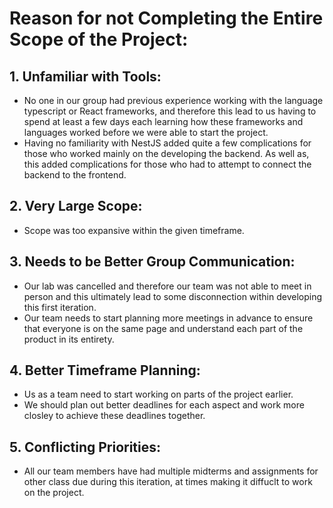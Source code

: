 # Reason for not Completing the Entire Scope of the Project: 

## 1. Unfamiliar with Tools:

  - No one in our group had previous experience working with the language typescript or React frameworks, and therefore this lead to us having to spend at least a few days each learning how these frameworks and languages worked before we were able to start the project.
  - Having no familiarity with NestJS added quite a few complications for those who worked mainly on the developing the backend. As well as, this added complications for those who had to attempt to connect the backend to the frontend.

## 2. Very Large Scope:

  - Scope was too expansive within the given timeframe.

## 3. Needs to be Better Group Communication:

  - Our lab was cancelled and therefore our team was not able to meet in person and this ultimately lead to some disconnection within developing this first iteration.
  - Our team needs to start planning more meetings in advance to ensure that everyone is on the same page and understand each part of the product in its entirety.

## 4. Better Timeframe Planning:

  - Us as a team need to start working on parts of the project earlier.
  - We should plan out better deadlines for each aspect and work more closley to achieve these deadlines together.

## 5. Conflicting Priorities:

  - All our team members have had multiple midterms and assignments for other class due during this iteration, at times making it diffuclt to work on the project.
